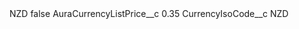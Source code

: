<?xml version="1.0" encoding="UTF-8"?>
<CustomMetadata xmlns="http://soap.sforce.com/2006/04/metadata" xmlns:xsi="http://www.w3.org/2001/XMLSchema-instance" xmlns:xsd="http://www.w3.org/2001/XMLSchema">
    <label>NZD</label>
    <protected>false</protected>
    <values>
        <field>AuraCurrencyListPrice__c</field>
        <value xsi:type="xsd:double">0.35</value>
    </values>
    <values>
        <field>CurrencyIsoCode__c</field>
        <value xsi:type="xsd:string">NZD</value>
    </values>
</CustomMetadata>
